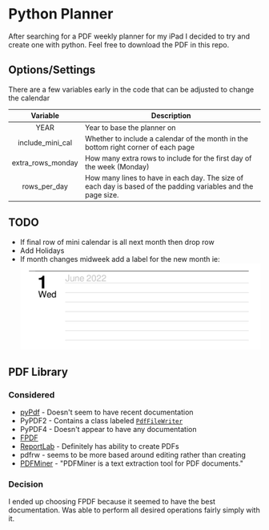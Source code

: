 # Python Planner

After searching for a PDF weekly planner for my iPad I decided to try and create one with python. 
Feel free to download the PDF in this repo.

## Options/Settings
There are a few variables early in the code that can be adjusted to change the calendar

|     Variable      | Description                                                                                                   |
|:-----------------:|---------------------------------------------------------------------------------------------------------------|
|       YEAR        | Year to base the planner on                                                                                   |
| include_mini_cal  | Whether to include a calendar of the month in the bottom right corner of each page                            |
| extra_rows_monday | How many extra rows to include for the first day of the week (Monday)                                         |
|   rows_per_day    | How many lines to have in each day. The size of each day is based of the padding variables and the page size. |

## TODO
- If final row of mini calendar is all next month then drop row
- Add Holidays
- If month changes midweek add a label for the new month ie: ![](IMG_F4C7118256FE-1.jpeg)


## PDF Library

### Considered
- [pyPdf](http://pybrary.net/pyPdf/pythondoc-pyPdf.pdf.html) - Doesn't seem to have recent documentation 
- PyPDF2 - Contains a class labeled [`PdfFileWriter`](https://pythonhosted.org/PyPDF2/PdfFileWriter.html)
- PyPDF4 - Doesn't appear to have any documentation
- [FPDF](https://pyfpdf.readthedocs.io/en/latest/)
- [ReportLab](https://www.reportlab.com/docs/reportlab-userguide.pdf) - Definitely has ability to create PDFs
- pdfrw - seems to be more based around editing rather than creating
- [PDFMiner](https://pypi.org/project/pdfminer/) - "PDFMiner is a text extraction tool for PDF documents." 

### Decision
I ended up choosing FPDF because it seemed to have the best documentation. 
Was able to perform all desired operations fairly simply with it.